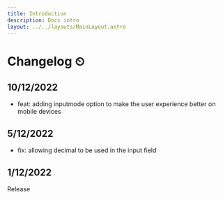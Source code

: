 ```yaml
---
title: Introduction
description: Docs intro
layout: ../../layouts/MainLayout.astro
---
```


# Changelog ⏲

## 10/12/2022
- feat: adding inputmode option to make the user experience better on mobile devices
## 5/12/2022
- fix: allowing decimal to be used in the input field


## 1/12/2022
Release
  

